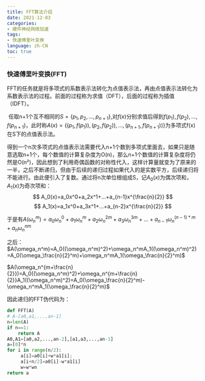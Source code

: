 ```yaml
---
title: FFT算法介绍
date: 2021-12-03
categories:
- 硬件神经网络加速
tags:
- 快速傅里叶变换
language: zh-CN
toc: true
---
```


### 快速傅里叶变换(FFT)

​	FFT的任务就是将多项式的系数表示法转化为点值表示法，再由点值表示法转化为系数表示法的过程。前面的过程称为求值（DFT），后面的过程称为插值（IDFT）。

​	任取n+1个互不相同的$S=\lbrace p_1,p_2,...,p_{n+1}\rbrace$,对$f(x)$分别求值后得到$f(p_1),f(p_2),...,f(p_{n+1})$，此时称$A(x)=\lbrace(p_1,f(p_1)),(p_2,f(p_2)),...,(p_{n+1},f(p_{n+1}))\rbrace$为多项式f(x)在S下的点值表示法。

​	得到一个n次多项式的点值表示法需要代入n+1个数到多项式里面去，如果只是随意选取n+1个，每个数值的计算复杂度为O(n)，那么n+1个数值的计算复杂度将仍然是O(n²)，因此想到了利用奇偶函数的对称性代入，这样计算量就变为了原来的一半，之后不断递归，但由于后续的递归过程如果代入的是实数平方，后续递归将不能进行。由此便引入了复数。通过将n次单位根组成S，记$A_0(x)$为偶次项和，$A_1(x)$为奇次项和：
$$
A_0(x)=a_0x^0+a_2x^1+...+a_{n-1}x^{\frac{n}{2}}
$$
$$
A_1(x)=a_1x^0+a_3x^1+...+a_{n-2}x^{\frac{n}{2}}
$$

于是有$A(\omega_n^m)=a_0\omega_n^0+a_1\omega_n^m+a_2\omega_n^{2m}+a_3\omega_n^{3m}+...+a_{n-1}\omega_n^{(n-1)*m}+a_n\omega_n^{nm}$

之后：$A(\omega_n^m)=A_0((\omega_n^m)^2)+\omega_n^mA_1((\omega_n^m)^2)=A_0(\omega_\frac{n}{2}^m)+\omega_n^mA_1(\omega_\frac{n}{2}^m)$

$A(\omega_n^{m+\frac{n}{2}})=A_0((\omega_n^m)^2)+\omega_n^{m+\frac{n}{2}}A_1((\omega_n^m)^2)=A_0(\omega_\frac{n}{2}^m)-\omega_n^mA_1(\omega_\frac{n}{2}^m)$

因此递归的FFT伪代码为：

```python
def FFT(A)
# A-[a0,a1,...,an-1]
n=len(A)
if n==1:
    return A
A0,A1=[a0,a2,...,an-2],[a1,a3,...,an-1]
a=[0]*n
for i in range(n/2):
     a[i]=a0[i]+w*a1[i];
     a[i+n/2]=a0[i]-w*a1[i]
     w=w*wn
return a
```

